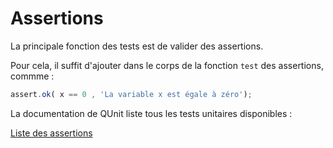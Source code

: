 # Assertions

La principale fonction des tests est de valider des assertions.

Pour cela, il suffit d'ajouter dans le corps de la fonction `test` des assertions, commme :

```JavaScript
assert.ok( x == 0 , 'La variable x est égale à zéro');
```

La documentation de QUnit liste tous les tests unitaires disponibles :

[Liste des assertions](http://api.qunitjs.com/category/assert/)